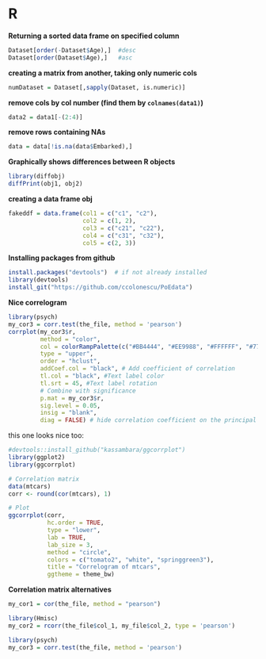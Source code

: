 # R

**Returning a sorted data frame on specified column**
```r
Dataset[order(-Dataset$Age),]  #desc
Dataset[order(Dataset$Age),]   #asc
```
**creating a matrix from another, taking only numeric cols**
```r
numDataset = Dataset[,sapply(Dataset, is.numeric)]
```
**remove cols by col number (find them by `colnames(data1)`)**
```r
data2 = data1[-(2:4)]
```
**remove rows containing NAs**
```r
data = data[!is.na(data$Embarked),]
```
**Graphically shows differences between R objects**
```r
library(diffobj)
diffPrint(obj1, obj2)
```
**creating a data frame obj**
```r
fakeddf = data.frame(col1 = c("c1", "c2"),
                     col2 = c(1, 2),
                     col3 = c("c21", "c22"),
                     col4 = c("c31", "c32"),
                     col5 = c(2, 3))
```
**Installing packages from github**
```r
install.packages("devtools")  # if not already installed
library(devtools)
install_git("https://github.com/ccolonescu/PoEdata")
```
**Nice correlogram**
```r
library(psych)
my_cor3 = corr.test(the_file, method = 'pearson')
corrplot(my_cor3$r, 
         method = "color", 
         col = colorRampPalette(c("#BB4444", "#EE9988", "#FFFFFF", "#77AADD", "#4477AA"))(200), 
         type = "upper", 
         order = "hclust", 
         addCoef.col = "black", # Add coefficient of correlation
         tl.col = "black", #Text label color
         tl.srt = 45, #Text label rotation
         # Combine with significance
         p.mat = my_cor3$r, 
         sig.level = 0.05, 
         insig = "blank", 
         diag = FALSE) # hide correlation coefficient on the principal diagonal
```
this one looks nice too:
```r
#devtools::install_github("kassambara/ggcorrplot")
library(ggplot2)
library(ggcorrplot)

# Correlation matrix
data(mtcars)
corr <- round(cor(mtcars), 1)

# Plot
ggcorrplot(corr,
           hc.order = TRUE, 
           type = "lower", 
           lab = TRUE, 
           lab_size = 3, 
           method = "circle", 
           colors = c("tomato2", "white", "springgreen3"), 
           title = "Correlogram of mtcars", 
           ggtheme = theme_bw)
```
**Correlation matrix alternatives**
```r
my_cor1 = cor(the_file, method = "pearson")

library(Hmisc)
my_cor2 = rcorr(the_file$col_1, my_file$col_2, type = 'pearson')

library(psych)
my_cor3 = corr.test(the_file, method = 'pearson')
```
